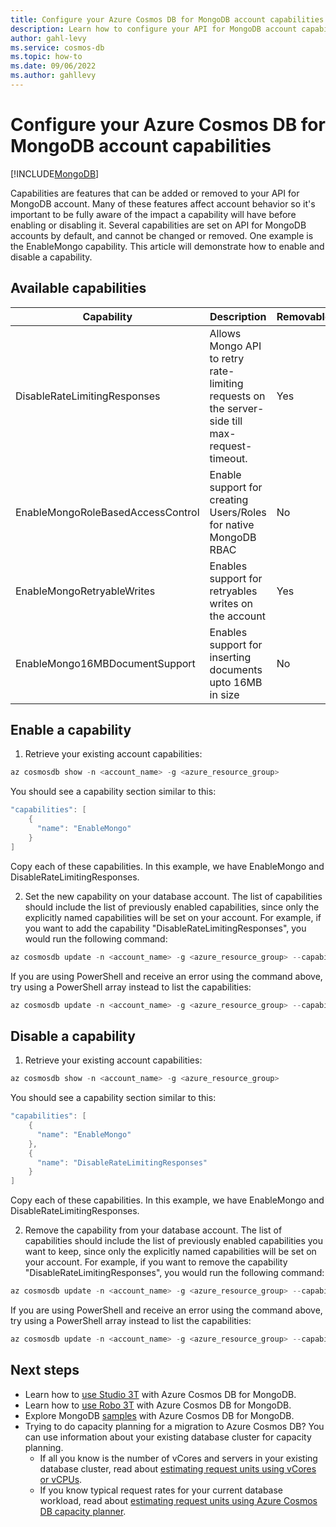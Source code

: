 ```yaml
---
title: Configure your Azure Cosmos DB for MongoDB account capabilities
description: Learn how to configure your API for MongoDB account capabilities
author: gahl-levy
ms.service: cosmos-db
ms.topic: how-to
ms.date: 09/06/2022
ms.author: gahllevy
---
```


# Configure your Azure Cosmos DB for MongoDB account capabilities
[!INCLUDE[MongoDB](../includes/appliesto-mongodb.md)]

Capabilities are features that can be added or removed to your API for MongoDB account. Many of these features affect account behavior so it's important to be fully aware of the impact a capability will have before enabling or disabling it. Several capabilities are set on API for MongoDB accounts by default, and cannot be changed or removed. One example is the EnableMongo capability. This article will demonstrate how to enable and disable a capability. 

## Available capabilities
| Capability                        | Description                                                                                    | Removable |   |   |
|-----------------------------------|------------------------------------------------------------------------------------------------|-----------|---|---|
| DisableRateLimitingResponses      | Allows Mongo API to retry rate-limiting requests on the server-side till max-request-timeout.  | Yes       |   |   |
| EnableMongoRoleBasedAccessControl | Enable support for creating Users/Roles for native MongoDB RBAC                                | No        |   |   |
| EnableMongoRetryableWrites        | Enables support for retryables writes on the account                                           | Yes       |   |   |
| EnableMongo16MBDocumentSupport    | Enables support for inserting documents upto 16MB in size                                      | No        |   |   |

## Enable a capability
1. Retrieve your existing account capabilities:
```powershell
az cosmosdb show -n <account_name> -g <azure_resource_group>
```
You should see a capability section similar to this:
```powershell
"capabilities": [
    {
      "name": "EnableMongo"
    }
]
```
Copy each of these capabilities. In this example, we have EnableMongo and DisableRateLimitingResponses.

2. Set the new capability on your database account. The list of capabilities should include the list of previously enabled capabilities, since only the explicitly named capabilities will be set on your account. For example, if you want to add the capability "DisableRateLimitingResponses", you would run the following command: 
```powershell
az cosmosdb update -n <account_name> -g <azure_resource_group> --capabilities EnableMongo, DisableRateLimitingResponses
```
If you are using PowerShell and receive an error using the command above, try using a PowerShell array instead to list the capabilities: 
```powershell
az cosmosdb update -n <account_name> -g <azure_resource_group> --capabilities @("EnableMongo","DisableRateLimitingResponses")
```

## Disable a capability
1. Retrieve your existing account capabilities:
```powershell
az cosmosdb show -n <account_name> -g <azure_resource_group>
```
You should see a capability section similar to this:
```powershell
"capabilities": [
    {
      "name": "EnableMongo"
    },
    {
      "name": "DisableRateLimitingResponses"
    }
]
```
Copy each of these capabilities. In this example, we have EnableMongo and DisableRateLimitingResponses.

2. Remove the capability from your database account. The list of capabilities should include the list of previously enabled capabilities you want to keep, since only the explicitly named capabilities will be set on your account. For example, if you want to remove the capability "DisableRateLimitingResponses", you would run the following command: 
```powershell
az cosmosdb update -n <account_name> -g <azure_resource_group> --capabilities EnableMongo
```
If you are using PowerShell and receive an error using the command above, try using a PowerShell array instead to list the capabilities: 
```powershell
az cosmosdb update -n <account_name> -g <azure_resource_group> --capabilities @("EnableMongo")
```

## Next steps

- Learn how to [use Studio 3T](connect-using-mongochef.md) with Azure Cosmos DB for MongoDB.
- Learn how to [use Robo 3T](connect-using-robomongo.md) with Azure Cosmos DB for MongoDB.
- Explore MongoDB [samples](nodejs-console-app.md) with Azure Cosmos DB for MongoDB.
- Trying to do capacity planning for a migration to Azure Cosmos DB? You can use information about your existing database cluster for capacity planning.
    - If all you know is the number of vCores and servers in your existing database cluster, read about [estimating request units using vCores or vCPUs](../convert-vcore-to-request-unit.md). 
    - If you know typical request rates for your current database workload, read about [estimating request units using Azure Cosmos DB capacity planner](estimate-ru-capacity-planner.md).
